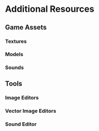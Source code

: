 # Additional Resources

## Game Assets

### Textures

### Models

### Sounds

## Tools

### Image Editors

### Vector Image Editors

### Sound Editor

